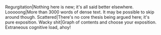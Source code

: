 Regurgitation|Nothing here is new; it's all said better elsewhere.
Looooong|More than 3000 words of dense text. It may be possible to skip around though.
Scattered|There's no core thesis being argued here; it's pure exposition.
Wacky shit|Graph of contents and choose your exposition. Extraneous cognitive load, ahoy!

